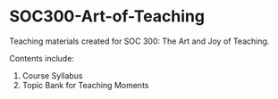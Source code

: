 # SOC300-Art-of-Teaching
Teaching materials created for SOC 300: The Art and Joy of Teaching.

Contents include: 

1. Course Syllabus
2. Topic Bank for Teaching Moments
